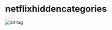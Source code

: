# netflixhiddencategories

![alt tag](https://cloud.githubusercontent.com/assets/1588586/12432072/5ab941e2-bef9-11e5-8b8d-fc14bb087987.png)